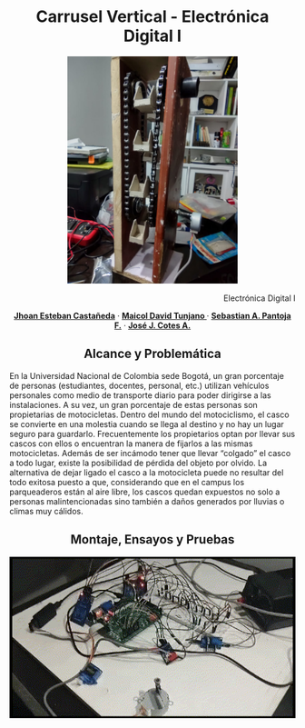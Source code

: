 
<h1 align="center">Carrusel Vertical - Electrónica Digital I</h1>

<div align="center">
    <img src="resources_rm/Structure.jpeg", width="300">
</div>

<p align="right"> Electrónica Digital I </p>
<p align="center">
    <a href="https://www.instagram.com/esteban_625/"><strong>Jhoan Esteban Castañeda</strong></a>
    ·
    <a href="https://www.instagram.com/maicoltunjano13/"><strong>Maicol David Tunjano </strong></a>
    ·
    <a href="https://www.instagram.com/sebaspantojaf/"><strong>Sebastian A. Pantoja F.</strong></a>
    ·
    <a href="https://www.instagram.com/jj_cotes/"><strong>José J. Cotes A.</strong></a> <!--https://github.com/jjCotes/-->
</p>



<h2 align="center">Alcance y Problemática</h2>
<p> 
    En la Universidad Nacional de Colombia sede Bogotá, un gran porcentaje de personas (estudiantes, docentes, personal, etc.) utilizan vehículos personales como medio de transporte diario para poder dirigirse a las instalaciones. A su vez, un gran porcentaje de estas personas son propietarias de motocicletas. Dentro del mundo del motociclismo, el casco se convierte en una molestia cuando se llega al destino y no hay un lugar seguro para guardarlo. Frecuentemente los propietarios optan por llevar sus cascos con ellos o encuentran la manera de fijarlos a las mismas motocicletas. Además de ser incámodo tener que llevar “colgado” el casco a todo lugar, existe la posibilidad de pérdida del objeto por olvido. La alternativa de dejar ligado el casco a la motocicleta puede no resultar del todo exitosa puesto a que, considerando que en el campus los parqueaderos están al aire libre, los cascos quedan expuestos no solo a personas malintencionadas sino también a daños generados por lluvias o climas muy cálidos.
</p>


<h2 align="center">Montaje, Ensayos y Pruebas</h2>

<div align="center">
    <img src="resources_rm/Operation_1.gif", width="600">
</div>
